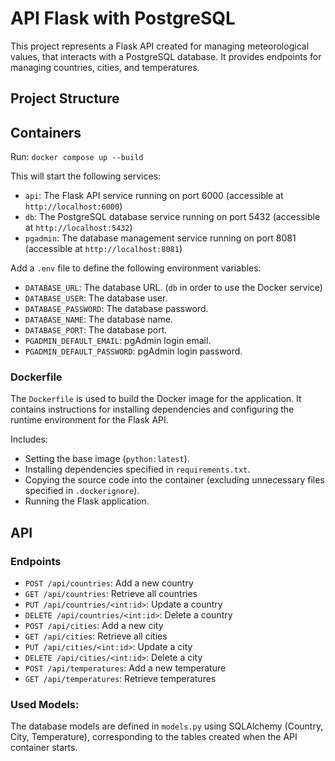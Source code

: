 # API Flask with PostgreSQL

This project represents a Flask API created for managing meteorological values, that interacts with a PostgreSQL database. It provides endpoints for managing countries, cities, and temperatures.

## Project Structure

## Containers

Run: `docker compose up --build`

This will start the following services:

- `api`: The Flask API service running on port 6000 (accessible at `http://localhost:6000`)
- `db`: The PostgreSQL database service running on port 5432 (accessible at `http://localhost:5432`)
- `pgadmin`: The database management service running on port 8081 (accessible at `http://localhost:8081`)

Add a `.env` file to define the following environment variables:

- `DATABASE_URL`: The database URL. (`db` in order to use the Docker service)
- `DATABASE_USER`: The database user.
- `DATABASE_PASSWORD`: The database password.
- `DATABASE_NAME`: The database name.
- `DATABASE_PORT`: The database port.
- `PGADMIN_DEFAULT_EMAIL`: pgAdmin login email.
- `PGADMIN_DEFAULT_PASSWORD`: pgAdmin login password.

### Dockerfile

The `Dockerfile` is used to build the Docker image for the application. It contains instructions for installing dependencies and configuring the runtime environment for the Flask API.

Includes:

- Setting the base image (`python:latest`).
- Installing dependencies specified in `requirements.txt`.
- Copying the source code into the container (excluding unnecessary files specified in `.dockerignore`).
- Running the Flask application.

## API

### Endpoints

- `POST /api/countries`: Add a new country
- `GET /api/countries`: Retrieve all countries
- `PUT /api/countries/<int:id>`: Update a country
- `DELETE /api/countries/<int:id>`: Delete a country
- `POST /api/cities`: Add a new city
- `GET /api/cities`: Retrieve all cities
- `PUT /api/cities/<int:id>`: Update a city
- `DELETE /api/cities/<int:id>`: Delete a city
- `POST /api/temperatures`: Add a new temperature
- `GET /api/temperatures`: Retrieve temperatures

### Used Models:

The database models are defined in `models.py` using SQLAlchemy (Country, City, Temperature), corresponding to the tables created when the API container starts.
